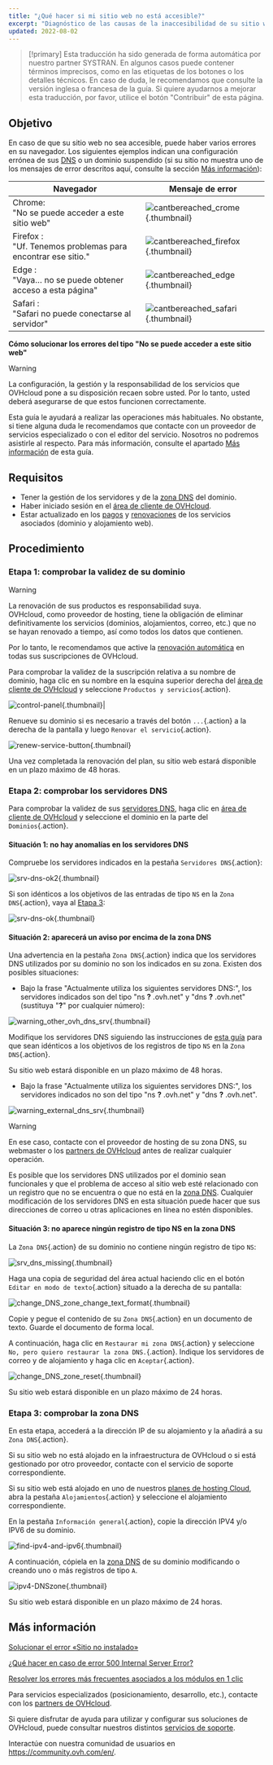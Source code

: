 ```yaml
---
title: "¿Qué hacer si mi sitio web no está accesible?"
excerpt: "Diagnóstico de las causas de la inaccesibilidad de su sitio web"
updated: 2022-08-02
---
```


> [!primary]
> Esta traducción ha sido generada de forma automática por nuestro partner SYSTRAN. En algunos casos puede contener términos imprecisos, como en las etiquetas de los botones o los detalles técnicos. En caso de duda, le recomendamos que consulte la versión inglesa o francesa de la guía. Si quiere ayudarnos a mejorar esta traducción, por favor, utilice el botón "Contribuir" de esta página.
>

## Objetivo

En caso de que su sitio web no sea accesible, puede haber varios errores en su navegador. Los siguientes ejemplos indican una configuración errónea de sus [DNS](dns_server_general_information#entender-el-concepto-de-dns.) o un dominio suspendido (si su sitio no muestra uno de los mensajes de error descritos aquí, consulte la sección [Más información](diagnostic-website-not-accessible_#go-further.)):

|Navegador|Mensaje de error|
|-|---|
|Chrome:<br>"No se puede acceder a este sitio web"|![cantbereached_crome](cant-be-reached-chrome.png){.thumbnail}|
|Firefox :<br>"Uf. Tenemos problemas para encontrar ese sitio."|![cantbereached_firefox](cant-be-reached-firefox.png){.thumbnail}|
|Edge :<br>"Vaya… no se puede obtener acceso a esta página"|![cantbereached_edge](cant-be-reached-edge.png){.thumbnail}|
|Safari :<br>"Safari no puede conectarse al servidor"|![cantbereached_safari](cant-be-reached-safari.png){.thumbnail}|

**Cómo solucionar los errores del tipo "No se puede acceder a este sitio web"**

> [!warning]
>
> La configuración, la gestión y la responsabilidad de los servicios que OVHcloud pone a su disposición recaen sobre usted. Por lo tanto, usted deberá asegurarse de que estos funcionen correctamente.
>
> Esta guía le ayudará a realizar las operaciones más habituales. No obstante, si tiene alguna duda le recomendamos que contacte con un proveedor de servicios especializado o con el editor del servicio. Nosotros no podremos asistirle al respecto. Para más información, consulte el apartado [Más información](diagnostic-website-not-accessible_#go-further.) de esta guía.
>

## Requisitos

- Tener la gestión de los servidores y de la [zona DNS](dns_zone_edit#entender-el-concepto-de-dns.) del dominio.
- Haber iniciado sesión en el [área de cliente de OVHcloud](manager.).
- Estar actualizado en los [pagos](invoice_management#pay-bills.) y [renovaciones](how_to_use_automatic_renewal#renewal-management.) de los servicios asociados (dominio y alojamiento web).

## Procedimiento

### Etapa 1: comprobar la validez de su dominio

> [!warning]
>
> La renovación de sus productos es responsabilidad suya.<br>
> OVHcloud, como proveedor de hosting, tiene la obligación de eliminar definitivamente los servicios (dominios, alojamientos, correo, etc.) que no se hayan renovado a tiempo, así como todos los datos que contienen.
>
> Por lo tanto, le recomendamos que active la [renovación automática](how_to_use_automatic_renewal#procedimiento.) en todas sus suscripciones de OVHcloud.
>

Para comprobar la validez de la suscripción relativa a su nombre de dominio, haga clic en su nombre en la esquina superior derecha del [área de cliente de OVHcloud](manager.) y seleccione `Productos y servicios`{.action}.

![control-panel](control-panel.png){.thumbnail}|

Renueve su dominio si es necesario a través del botón `...`{.action} a la derecha de la pantalla y luego `Renovar el servicio`{.action}.

![renew-service-button](renew-service-button.png){.thumbnail}

Una vez completada la renovación del plan, su sitio web estará disponible en un plazo máximo de 48 horas.

### Etapa 2: comprobar los servidores DNS

Para comprobar la validez de sus [servidores DNS](dns_server_general_information1.), haga clic en [área de cliente de OVHcloud](manager.) y seleccione el dominio en la parte del `Dominios`{.action}.

#### Situación 1: no hay anomalías en los servidores DNS

Compruebe los servidores indicados en la pestaña `Servidores DNS`{.action}:

![srv-dns-ok2](name-dns-server.png){.thumbnail}

Si son idénticos a los objetivos de las entradas de tipo `NS` en la `Zona DNS`{.action}, vaya al [Etapa 3](diagnostic-website-not-accessible_#step3.):

![srv-dns-ok](dashboard-entry-ns.png){.thumbnail}

#### Situación 2: aparecerá un aviso por encima de la zona DNS

Una advertencia en la pestaña `Zona DNS`{.action} indica que los servidores DNS utilizados por su dominio no son los indicados en su zona. Existen dos posibles situaciones:

- Bajo la frase "Actualmente utiliza los siguientes servidores DNS:", los servidores indicados son del tipo "ns **?** .ovh.net" y "dns **?** .ovh.net" (sustituya "**?**" por cualquier número):

![warning_other_ovh_dns_srv](images_message-other-ovh-dns-servers.png){.thumbnail}

Modifique los servidores DNS siguiendo las instrucciones de [esta guía](dns_server_general_information#cambiar-los-servidores-dns.) para que sean idénticos a los objetivos de los registros de tipo `NS` en la `Zona DNS`{.action}.

Su sitio web estará disponible en un plazo máximo de 48 horas.

- Bajo la frase "Actualmente utiliza los siguientes servidores DNS:", los servidores indicados no son del tipo "ns **?** .ovh.net" y "dns **?** .ovh.net".

![warning_external_dns_srv](images_message-external-dns-servers.png){.thumbnail}

> [!warning]
>
> En ese caso, contacte con el proveedor de hosting de su zona DNS, su webmaster o los [partners de OVHcloud](partner.) antes de realizar cualquier operación.
>
> Es posible que los servidores DNS utilizados por el dominio sean funcionales y que el problema de acceso al sitio web esté relacionado con un registro que no se encuentra o que no está en la [zona DNS](dns_zone_edit#entender-el-concepto-de-dns.). Cualquier modificación de los servidores DNS en esta situación puede hacer que sus direcciones de correo u otras aplicaciones en línea no estén disponibles.
>

#### Situación 3: no aparece ningún registro de tipo NS en la zona DNS

La `Zona DNS`{.action} de su dominio no contiene ningún registro de tipo `NS`:

![srv_dns_missing](dashboard-entry-ns-missing.png){.thumbnail}

Haga una copia de seguridad del área actual haciendo clic en el botón `Editar en modo de texto`{.action} situado a la derecha de su pantalla:

![change_DNS_zone_change_text_format](change-in-text-format.png){.thumbnail}

Copie y pegue el contenido de su `Zona DNS`{.action} en un documento de texto. Guarde el documento de forma local.

A continuación, haga clic en `Restaurar mi zona DNS`{.action} y seleccione `No, pero quiero restaurar la zona DNS.`{.action}. Indique los servidores de correo y de alojamiento y haga clic en `Aceptar`{.action}.

![change_DNS_zone_reset](images_reset-my-dns-zone.png){.thumbnail}

Su sitio web estará disponible en un plazo máximo de 24 horas.

### Etapa 3: comprobar la zona DNS <a name="step3"></a>

En esta etapa, accederá a la dirección IP de su alojamiento y la añadirá a su `Zona DNS`{.action}.

Si su sitio web no está alojado en la infraestructura de OVHcloud o si está gestionado por otro proveedor, contacte con el servicio de soporte correspondiente.

Si su sitio web está alojado en uno de nuestros [planes de hosting Cloud](hosting.), abra la pestaña `Alojamientos`{.action} y seleccione el alojamiento correspondiente.

En la pestaña `Información general`{.action}, copie la dirección IPV4 y/o IPV6 de su dominio.

![find-ipv4-and-ipv6](images_find-ipv4-and-ipv6.png){.thumbnail}

A continuación, cópiela en la [zona DNS](dns_zone_edit#editar-la-zona-dns-de-ovhcloud-de-su-dominio.) de su dominio modificando o creando uno o más registros de tipo `A`.

![ipv4-DNSzone](images_dashboard-entry-a.png){.thumbnail}

Su sitio web estará disponible en un plazo máximo de 24 horas.

## Más información <a name="go-further"></a>

[Solucionar el error «Sitio no instalado»](multisites_website_not_installed1.)

[¿Qué hacer en caso de error 500 Internal Server Error?](diagnostic_fix_500_internal_server_error1.)

[Resolver los errores más frecuentes asociados a los módulos en 1 clic](diagnostic_errors_module1clic1.)

Para servicios especializados (posicionamiento, desarrollo, etc.), contacte con los [partners de OVHcloud](partner.).

Si quiere disfrutar de ayuda para utilizar y configurar sus soluciones de OVHcloud, puede consultar nuestros distintos [servicios de soporte](support.).

Interactúe con nuestra comunidad de usuarios en <https://community.ovh.com/en/>.